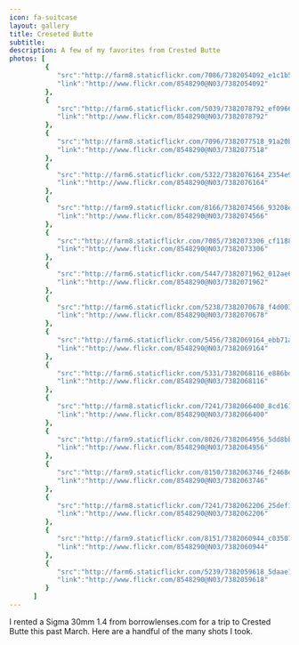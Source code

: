 ```yaml
---
icon: fa-suitcase
layout: gallery
title: Creseted Butte
subtitle:
description: A few of my favorites from Crested Butte
photos: [
         {
            "src":"http://farm8.staticflickr.com/7086/7382054092_e1c1b5fb7b_z.jpg",
            "link":"http://www.flickr.com/8548290@N03/7382054092"
         },
         {
            "src":"http://farm6.staticflickr.com/5039/7382078792_ef09660924_z.jpg",
            "link":"http://www.flickr.com/8548290@N03/7382078792"
         },
         {
            "src":"http://farm8.staticflickr.com/7096/7382077518_91a20b251b_z.jpg",
            "link":"http://www.flickr.com/8548290@N03/7382077518"
         },
         {
            "src":"http://farm6.staticflickr.com/5322/7382076164_2354e94d6a_z.jpg",
            "link":"http://www.flickr.com/8548290@N03/7382076164"
         },
         {
            "src":"http://farm9.staticflickr.com/8166/7382074566_93208e6668_z.jpg",
            "link":"http://www.flickr.com/8548290@N03/7382074566"
         },
         {
            "src":"http://farm8.staticflickr.com/7085/7382073306_cf11884c70_z.jpg",
            "link":"http://www.flickr.com/8548290@N03/7382073306"
         },
         {
            "src":"http://farm6.staticflickr.com/5447/7382071962_012ae65b71_z.jpg",
            "link":"http://www.flickr.com/8548290@N03/7382071962"
         },
         {
            "src":"http://farm6.staticflickr.com/5238/7382070678_f4d003ea23_z.jpg",
            "link":"http://www.flickr.com/8548290@N03/7382070678"
         },
         {
            "src":"http://farm6.staticflickr.com/5456/7382069164_ebb71a7aa7_z.jpg",
            "link":"http://www.flickr.com/8548290@N03/7382069164"
         },
         {
            "src":"http://farm6.staticflickr.com/5331/7382068116_e886bdddb8_z.jpg",
            "link":"http://www.flickr.com/8548290@N03/7382068116"
         },
         {
            "src":"http://farm8.staticflickr.com/7241/7382066400_8cd16188e5_z.jpg",
            "link":"http://www.flickr.com/8548290@N03/7382066400"
         },
         {
            "src":"http://farm9.staticflickr.com/8026/7382064956_5dd8bb1e64_z.jpg",
            "link":"http://www.flickr.com/8548290@N03/7382064956"
         },
         {
            "src":"http://farm9.staticflickr.com/8150/7382063746_f2468eba96_z.jpg",
            "link":"http://www.flickr.com/8548290@N03/7382063746"
         },
         {
            "src":"http://farm8.staticflickr.com/7241/7382062206_25def12933_z.jpg",
            "link":"http://www.flickr.com/8548290@N03/7382062206"
         },
         {
            "src":"http://farm9.staticflickr.com/8151/7382060944_c03507107d_z.jpg",
            "link":"http://www.flickr.com/8548290@N03/7382060944"
         },
         {
            "src":"http://farm6.staticflickr.com/5239/7382059618_5daae123f6_z.jpg",
            "link":"http://www.flickr.com/8548290@N03/7382059618"
         }
      ]
---
```


I rented a Sigma 30mm 1.4 from borrowlenses.com for a trip to Crested Butte this past March. Here are a handful of the many shots I took.
